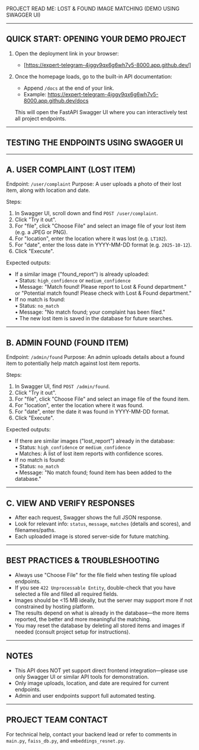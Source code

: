 PROJECT READ ME: LOST & FOUND IMAGE MATCHING (DEMO USING SWAGGER UI)

--------------------------------------------------------
QUICK START: OPENING YOUR DEMO PROJECT
--------------------------------------------------------

1. Open the deployment link in your browser:
   - [https://expert-telegram-4jggv9qx6g6wh7v5-8000.app.github.dev/]

2. Once the homepage loads, go to the built-in API documentation:
   - Append `/docs` at the end of your link.
   - Example: https://expert-telegram-4jggv9qx6g6wh7v5-8000.app.github.dev/docs

   This will open the FastAPI Swagger UI where you can interactively test all project endpoints.

--------------------------------------------------------
TESTING THE ENDPOINTS USING SWAGGER UI
--------------------------------------------------------

---------------------------------------
A. USER COMPLAINT (LOST ITEM)
---------------------------------------
Endpoint: `/user/complaint`
Purpose: A user uploads a photo of their lost item, along with location and date.

Steps:
  1. In Swagger UI, scroll down and find `POST /user/complaint`.
  2. Click "Try it out".
  3. For "file", click "Choose File" and select an image file of your lost item (e.g. a JPEG or PNG).
  4. For "location", enter the location where it was lost (e.g. `LT102`).
  5. For "date", enter the loss date in YYYY-MM-DD format (e.g. `2025-10-12`).
  6. Click "Execute".

Expected outputs:
- If a similar image ("found_report") is already uploaded:  
  • Status: `high_confidence` or `medium_confidence`  
  • Message: "Match found! Please report to Lost & Found department." or "Potential match found! Please check with Lost & Found department."
- If no match is found:  
  • Status: `no_match`  
  • Message: "No match found; your complaint has been filed."  
  • The new lost item is saved in the database for future searches.

---------------------------------------
B. ADMIN FOUND (FOUND ITEM)
---------------------------------------
Endpoint: `/admin/found`
Purpose: An admin uploads details about a found item to potentially help match against lost item reports.

Steps:
  1. In Swagger UI, find `POST /admin/found`.
  2. Click "Try it out".
  3. For "file", click "Choose File" and select an image file of the found item.
  4. For "location", enter the location where it was found.
  5. For "date", enter the date it was found in YYYY-MM-DD format.
  6. Click "Execute".

Expected outputs:
- If there are similar images ("lost_report") already in the database:  
  • Status: `high_confidence` or `medium_confidence`  
  • Matches: A list of lost item reports with confidence scores.
- If no match is found:  
  • Status: `no_match`  
  • Message: "No match found; found item has been added to the database."

---------------------------------------
C. VIEW AND VERIFY RESPONSES
---------------------------------------
- After each request, Swagger shows the full JSON response.
- Look for relevant info: `status`, `message`, `matches` (details and scores), and filenames/paths.
- Each uploaded image is stored server-side for future matching.

--------------------------------------------------------
BEST PRACTICES & TROUBLESHOOTING
--------------------------------------------------------
- Always use "Choose File" for the file field when testing file upload endpoints.
- If you see `422 Unprocessable Entity`, double-check that you have selected a file and filled all required fields.
- Images should be <15 MB ideally, but the server may support more if not constrained by hosting platform.
- The results depend on what is already in the database—the more items reported, the better and more meaningful the matching.
- You may reset the database by deleting all stored items and images if needed (consult project setup for instructions).

--------------------------------------------------------
NOTES
--------------------------------------------------------
- This API does NOT yet support direct frontend integration—please use only Swagger UI or similar API tools for demonstration.
- Only image uploads, location, and date are required for current endpoints.
- Admin and user endpoints support full automated testing.

--------------------------------------------------------
PROJECT TEAM CONTACT
--------------------------------------------------------
For technical help, contact your backend lead or refer to comments in `main.py`, `faiss_db.py`, and `embeddings_resnet.py`.
